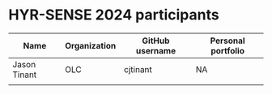 # HYR-SENSE 2024 participants

| Name | Organization | GitHub username | Personal portfolio |
| --- | --- | --- | --- |
| Jason Tinant | OLC | cjtinant | NA |
|  |  |  |  |
